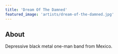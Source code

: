 ```yaml
---
title: 'Dream Of The Damned'
featured_image: 'artists/dream-of-the-damned.jpg'
---
```


## About

Depressive black metal one-man band from Mexico.
